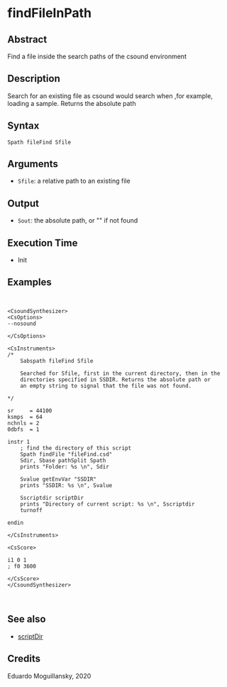# findFileInPath

## Abstract

Find a file inside the search paths of the csound environment


## Description

Search for an existing file as csound would search when ,for example,
loading a sample. Returns the absolute path

## Syntax

    Spath fileFind Sfile 
        
## Arguments

* `Sfile`: a relative path to an existing file

## Output

* `Sout`: the absolute path, or "" if not found

## Execution Time

* Init 

## Examples

```csound


<CsoundSynthesizer>
<CsOptions>
--nosound

</CsOptions>

<CsInstruments>
/*
    Sabspath fileFind Sfile

    Searched for Sfile, first in the current directory, then in the
    directories specified in SSDIR. Returns the absolute path or 
    an empty string to signal that the file was not found.

*/

sr     = 44100
ksmps  = 64
nchnls = 2
0dbfs  = 1

instr 1
    ; find the directory of this script
    Spath findFile "fileFind.csd"
    Sdir, Sbase pathSplit Spath
    prints "Folder: %s \n", Sdir

    Svalue getEnvVar "SSDIR"
    prints "SSDIR: %s \n", Svalue
 
    Sscriptdir scriptDir
    prints "Directory of current script: %s \n", Sscriptdir
    turnoff

endin

</CsInstruments>

<CsScore>

i1 0 1
; f0 3600

</CsScore>
</CsoundSynthesizer>



```

## See also

* [scriptDir](scriptDir.md)

## Credits

Eduardo Moguillansky, 2020

